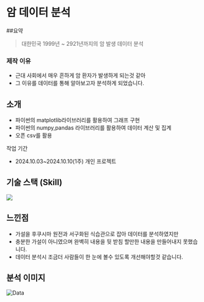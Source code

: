 # 암 데이터 분석
##요약
>대한민국 1999년 ~ 2921년까지의 암 발생 데이터 분석


### 제작 이유
- 근대 사회에서 매우 흔하게 암 환자가 발생하게 되는것 같아
- 그 이유를 데이터를 통해 알아보고자 분석하게 되었습니다.

## 소개
- 파이썬의 matplotlib라이브러리를 활용하여 그래프 구현
- 파이썬의 numpy,pandas 라이브러리를 활용하여 데이터 계산 및 집계
- 오픈 csv를 활용

작업 기간
- 2024.10.03~2024.10.10(1주)
개인 프로젝트

## 기술 스택 (Skill)
<img src="https://img.shields.io/badge/Python-3776AB?style=for-the-badge&logo=Python&logoColor=white">

## 느낀점
- 가설을 후쿠시마 원전과 서구화된 식습관으로 잡아 데이터를 분석하였지만
- 충분한 가설이 아니였으며 완벽히 내용을 뒷 받침 할만한 내용을 만들어내지 못했습니다.
- 데이터 분석시 조금더 사람들이 한 눈에 볼수 있도록 개선해야할것 같습니다.

## 분석 이미지
![Data](https://github.com/user-attachments/assets/f270a958-d784-48a5-86c2-0b63cf6fd48c)
